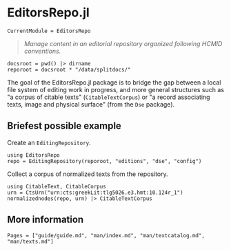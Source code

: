 # EditorsRepo.jl
```@meta
CurrentModule = EditorsRepo
```


>  *Manage content in an editorial repository organized following HCMID conventions.*

```@setup sample1
docsroot = pwd() |> dirname
reporoot = docsroot * "/data/splitdocs/"
```


The goal of the EditorsRepo.jl package is to bridge the gap between a local file system of editing work in progress, and more general structures such as "a corpus of citable texts" (`CitableTextCorpus`) or "a record associating texts, image and physical surface" (from the `Dse` package).



## Briefest possible example



Create an `EditingRepository`.


```@example sample1
using EditorsRepo
repo = EditingRepository(reporoot, "editions", "dse", "config")
```

Collect a corpus of normalized texts from the repository.


```@example sample1
using CitableText, CitableCorpus
urn = CtsUrn("urn:cts:greekLit:tlg5026.e3.hmt:10.124r_1")
normalizednodes(repo, urn) |> CitableTextCorpus
```

## More information


```@contents
Pages = ["guide/guide.md", "man/index.md", "man/textcatalog.md", "man/texts.md"]
```
